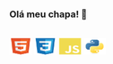 ### Olá meu chapa! 👋


<!--
Me chamo Luis Fernando, estudante de CCP, procurando aprender coisas novas e melhorar o que já foi aprendido!


- 🌱 Atualmente estou aprendendo: ECMAScript. 

-->

 <div style="display: inline_block"><br>
 <img align="center" alt="luis-HTML" height="30" width="40" src="https://raw.githubusercontent.com/devicons/devicon/master/icons/html5/html5-original.svg">
  <img align="center" alt="luis-CSS" height="30" width="40" src="https://raw.githubusercontent.com/devicons/devicon/master/icons/css3/css3-original.svg">
  <img align="center" alt="Rafa-Js" height="30" width="40" src="https://raw.githubusercontent.com/devicons/devicon/master/icons/javascript/javascript-plain.svg">
  <img align="center" alt="luis-Python" height="30" width="40" src="https://raw.githubusercontent.com/devicons/devicon/master/icons/python/python-original.svg">
  </div>

